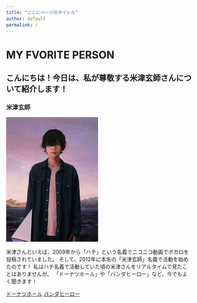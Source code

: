 ```yaml
---
title: "ここにページのタイトル"
author: default
permalink: /
---
```





# MY FVORITE PERSON
## こんにちは！今日は、私が尊敬する**米津玄師**さんについて紹介します！
### **米津玄師**

<img src="/assets/images/KenjiYonezu.jpg" width="250">



米津さんといえば、2009年から「ハチ」という名義でニコニコ動画でボカロを投稿されていました。
そして、2012年に本名の「米津玄師」名義で活動を始めたのです！
私はハチ名義で活動していた頃の米津さんをリアルタイムで見たことはありませんが、
「ドーナツホール」や「パンダヒーロー」など、今でもよく聞きます！

[ドーナツホール](https://www.youtube.com/watch?v=qnX2CdOBcDI&list=RDqnX2CdOBcDI&start_radio=1)
[パンダヒーロー](https://www.youtube.com/watch?v=0RU_05zpETo&list=RD0RU_05zpETo&start_radio=1)
